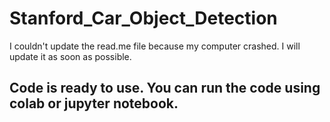 # Stanford_Car_Object_Detection

I couldn't update the read.me file because my computer crashed. I will update it as soon as possible. 

## Code is ready to use. You can run the code using colab or jupyter notebook.
